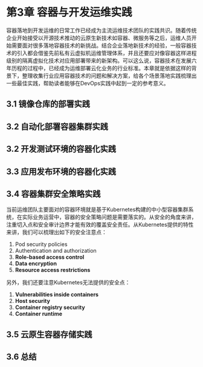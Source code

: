 # 第3章 容器与开发运维实践

容器落地到开发运维的日常工作已经成为主流运维技术团队的实践共识。随着传统企业开始接受以开源技术推动的云原生新技术如容器、微服务等之后，运维人员开始需要面对很多落地容器技术的新挑战。结合企业落地新技术的经验，一般容器技术的引入都会借鉴先前私有云虚拟机运维管理体系，并且还要应对像容器这样进程级别的隔离虚拟化技术对应用部署带来的新架构。可以这么说，容器技术在发展六年历程的过程中，已经成为运维部署云化业务的行业标准。本章就是依据这样的背景下，整理收集行业应用容器技术的问题和解决方案，给各个场景落地实践梳理出一些最佳实践，帮助读者能够在DevOps实践中起到一定的参考意义。

## 3.1 镜像仓库的部署实践

## 3.2 自动化部署容器集群实践

## 3.2 开发测试环境的容器化实践

## 3.3 应用发布环境的容器化实践

## 3.4 容器集群安全策略实践

当前运维团队主要面对的容器环境就是基于Kubernetes构建的中小型容器集群系统，在实际业务运营中，容器的安全策略问题是需要落实的。从安全的角度来讲，注重切入点和安全审计边界才能有效的覆盖安全责任。从Kubernetes提供的特性来讲，我们可以梳理出如下的安全注意点：

1. Pod security policies
2. Authentication and authorization
3. **Role-based access control**
4. **Data encryption**
5. **Resource access restrictions**

另外，我们还要注意Kubernetes无法提供的安全点：

1. **Vulnerabilities inside containers**
2. **Host security**
3. **Container registry security**
4. **Container runtime**

## **3.5 云原生容器存储实践**

## 3.6 总结

